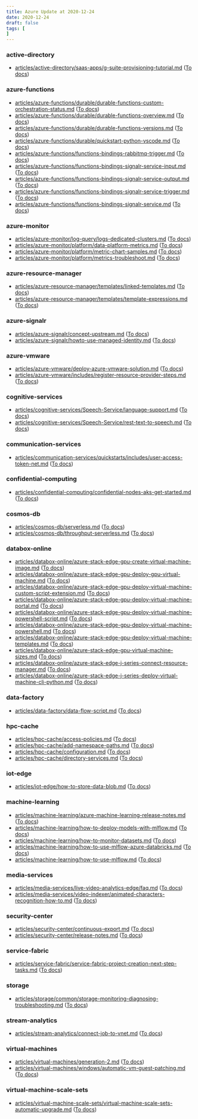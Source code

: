 ```yaml
---
title: Azure Update at 2020-12-24
date: 2020-12-24
draft: false
tags: [
]
---
```


### active-directory
- [articles/active-directory/saas-apps/g-suite-provisioning-tutorial.md](https://github.com/MicrosoftDocs/azure-docs/compare/90caa05..489ce69#diff-fd940398952d10427fc570410852c7f6a62eb1e48325b64ef18c0aa76883983b) ([To docs](https://docs.microsoft.com/en-us/azure/active-directory/saas-apps/g-suite-provisioning-tutorial?WT.mc_id=AZ-MVP-5003408))
    
### azure-functions
- [articles/azure-functions/durable/durable-functions-custom-orchestration-status.md](https://github.com/MicrosoftDocs/azure-docs/compare/90caa05..489ce69#diff-0f2b684c10ea2762e51ece4e51f584f6e11850c5c24dc7007d6c29adcb02d4c4) ([To docs](https://docs.microsoft.com/en-us/azure/azure-functions/durable/durable-functions-custom-orchestration-status?WT.mc_id=AZ-MVP-5003408))
- [articles/azure-functions/durable/durable-functions-overview.md](https://github.com/MicrosoftDocs/azure-docs/compare/90caa05..489ce69#diff-ba7ffe746b7088254fe3206d2c9ddd1f4903a2722088b76fd0ff6de06c21b1ee) ([To docs](https://docs.microsoft.com/en-us/azure/azure-functions/durable/durable-functions-overview?WT.mc_id=AZ-MVP-5003408))
- [articles/azure-functions/durable/durable-functions-versions.md](https://github.com/MicrosoftDocs/azure-docs/compare/90caa05..489ce69#diff-31c1a69ff087b07026270d847062d458a34e49d40e96fb9423c64e679dffb780) ([To docs](https://docs.microsoft.com/en-us/azure/azure-functions/durable/durable-functions-versions?WT.mc_id=AZ-MVP-5003408))
- [articles/azure-functions/durable/quickstart-python-vscode.md](https://github.com/MicrosoftDocs/azure-docs/compare/90caa05..489ce69#diff-506232b16a8e7fd50b355c08e4a14dc6dfc782d4f348755b239bdf36829c0684) ([To docs](https://docs.microsoft.com/en-us/azure/azure-functions/durable/quickstart-python-vscode?WT.mc_id=AZ-MVP-5003408))
- [articles/azure-functions/functions-bindings-rabbitmq-trigger.md](https://github.com/MicrosoftDocs/azure-docs/compare/90caa05..489ce69#diff-3eec6e7d01e81b9e40d6179759b3bce3d77687090f0e86c2d68d2afd71f476a1) ([To docs](https://docs.microsoft.com/en-us/azure/azure-functions/functions-bindings-rabbitmq-trigger?WT.mc_id=AZ-MVP-5003408))
- [articles/azure-functions/functions-bindings-signalr-service-input.md](https://github.com/MicrosoftDocs/azure-docs/compare/90caa05..489ce69#diff-327c1f363f6e52019c8495b576a34003e5489ea6c7e2a64ddef00cc4da897d20) ([To docs](https://docs.microsoft.com/en-us/azure/azure-functions/functions-bindings-signalr-service-input?WT.mc_id=AZ-MVP-5003408))
- [articles/azure-functions/functions-bindings-signalr-service-output.md](https://github.com/MicrosoftDocs/azure-docs/compare/90caa05..489ce69#diff-dea7805940853709989ba75285579c5b5a50b85bae19ff673cb900c2f2593585) ([To docs](https://docs.microsoft.com/en-us/azure/azure-functions/functions-bindings-signalr-service-output?WT.mc_id=AZ-MVP-5003408))
- [articles/azure-functions/functions-bindings-signalr-service-trigger.md](https://github.com/MicrosoftDocs/azure-docs/compare/90caa05..489ce69#diff-715d1149b8004dd300b79f1374386a59717eed4b337908113da19a1461d9eac1) ([To docs](https://docs.microsoft.com/en-us/azure/azure-functions/functions-bindings-signalr-service-trigger?WT.mc_id=AZ-MVP-5003408))
- [articles/azure-functions/functions-bindings-signalr-service.md](https://github.com/MicrosoftDocs/azure-docs/compare/90caa05..489ce69#diff-dabf8e5c607acd157d7ac2d39ce1437d53716de7046bb7d6ac18206c9f70e637) ([To docs](https://docs.microsoft.com/en-us/azure/azure-functions/functions-bindings-signalr-service?WT.mc_id=AZ-MVP-5003408))
    
### azure-monitor
- [articles/azure-monitor/log-query/logs-dedicated-clusters.md](https://github.com/MicrosoftDocs/azure-docs/compare/90caa05..489ce69#diff-b5968b9fda37ed7b012fdc60dda0eb9275475e5a054bfac64c2165f9652a0d14) ([To docs](https://docs.microsoft.com/en-us/azure/azure-monitor/log-query/logs-dedicated-clusters?WT.mc_id=AZ-MVP-5003408))
- [articles/azure-monitor/platform/data-platform-metrics.md](https://github.com/MicrosoftDocs/azure-docs/compare/90caa05..489ce69#diff-329ef81467d4aed504f9029a122d4df2f9da699274f6008e2b568175e8f4dbf6) ([To docs](https://docs.microsoft.com/en-us/azure/azure-monitor/platform/data-platform-metrics?WT.mc_id=AZ-MVP-5003408))
- [articles/azure-monitor/platform/metric-chart-samples.md](https://github.com/MicrosoftDocs/azure-docs/compare/90caa05..489ce69#diff-5d95e3ed8ce4d51613e0038c795bb7e3ea74bc513660299def1c5f245a5a308a) ([To docs](https://docs.microsoft.com/en-us/azure/azure-monitor/platform/metric-chart-samples?WT.mc_id=AZ-MVP-5003408))
- [articles/azure-monitor/platform/metrics-troubleshoot.md](https://github.com/MicrosoftDocs/azure-docs/compare/90caa05..489ce69#diff-457bac6777e81908307f97a329ef68ec27e0cf9eea6ef3ea5136bce3d7bbbd1f) ([To docs](https://docs.microsoft.com/en-us/azure/azure-monitor/platform/metrics-troubleshoot?WT.mc_id=AZ-MVP-5003408))
    
### azure-resource-manager
- [articles/azure-resource-manager/templates/linked-templates.md](https://github.com/MicrosoftDocs/azure-docs/compare/90caa05..489ce69#diff-b5a47f306b4225db8b798c7bd3c3752c7e5790c3831cbe6ed5ab7613aa831af4) ([To docs](https://docs.microsoft.com/en-us/azure/azure-resource-manager/templates/linked-templates?WT.mc_id=AZ-MVP-5003408))
- [articles/azure-resource-manager/templates/template-expressions.md](https://github.com/MicrosoftDocs/azure-docs/compare/90caa05..489ce69#diff-0bc214e4783334e8641e8faf9a210baab27f37a8172efa069072ef8d39bc56d3) ([To docs](https://docs.microsoft.com/en-us/azure/azure-resource-manager/templates/template-expressions?WT.mc_id=AZ-MVP-5003408))
    
### azure-signalr
- [articles/azure-signalr/concept-upstream.md](https://github.com/MicrosoftDocs/azure-docs/compare/90caa05..489ce69#diff-ac8ccaa6c6e46ac80ef86dcd2996022586c93fe227d15fb3a52050520f359ee7) ([To docs](https://docs.microsoft.com/en-us/azure/azure-signalr/concept-upstream?WT.mc_id=AZ-MVP-5003408))
- [articles/azure-signalr/howto-use-managed-identity.md](https://github.com/MicrosoftDocs/azure-docs/compare/90caa05..489ce69#diff-075b788322918707fe0903b35c41a0341fdbe2ba38e1e5a07418868fc2c5f0c1) ([To docs](https://docs.microsoft.com/en-us/azure/azure-signalr/howto-use-managed-identity?WT.mc_id=AZ-MVP-5003408))
    
### azure-vmware
- [articles/azure-vmware/deploy-azure-vmware-solution.md](https://github.com/MicrosoftDocs/azure-docs/compare/90caa05..489ce69#diff-066a208cdd66aa3c902ad550ad6ec5bb7a61448270e1473d9db5417ee2844f99) ([To docs](https://docs.microsoft.com/en-us/azure/azure-vmware/deploy-azure-vmware-solution?WT.mc_id=AZ-MVP-5003408))
- [articles/azure-vmware/includes/register-resource-provider-steps.md](https://github.com/MicrosoftDocs/azure-docs/compare/90caa05..489ce69#diff-c7e71e47fb1cb5a1e2d29b57d3f7f5e41c300c261ae0716d830258e34d0b9104) ([To docs](https://docs.microsoft.com/en-us/azure/azure-vmware/includes/register-resource-provider-steps?WT.mc_id=AZ-MVP-5003408))
    
### cognitive-services
- [articles/cognitive-services/Speech-Service/language-support.md](https://github.com/MicrosoftDocs/azure-docs/compare/90caa05..489ce69#diff-c7a7ddff987db1e139b2da380966527feac9fc7c34eda650b7be402e47ea7ddd) ([To docs](https://docs.microsoft.com/en-us/azure/cognitive-services/Speech-Service/language-support?WT.mc_id=AZ-MVP-5003408))
- [articles/cognitive-services/Speech-Service/rest-text-to-speech.md](https://github.com/MicrosoftDocs/azure-docs/compare/90caa05..489ce69#diff-b86e4e5d0f92173051c9c5bb619f2eba7c57dc2c95e6344388d5dc3510a0396d) ([To docs](https://docs.microsoft.com/en-us/azure/cognitive-services/Speech-Service/rest-text-to-speech?WT.mc_id=AZ-MVP-5003408))
    
### communication-services
- [articles/communication-services/quickstarts/includes/user-access-token-net.md](https://github.com/MicrosoftDocs/azure-docs/compare/90caa05..489ce69#diff-e5c06c70481bcb7bc23755949ba718ba3bc45dec529a9dece6862d95e9ea0372) ([To docs](https://docs.microsoft.com/en-us/azure/communication-services/quickstarts/includes/user-access-token-net?WT.mc_id=AZ-MVP-5003408))
    
### confidential-computing
- [articles/confidential-computing/confidential-nodes-aks-get-started.md](https://github.com/MicrosoftDocs/azure-docs/compare/90caa05..489ce69#diff-747c53ac872b4d2ea67a32cc28df74fe29a3f1305f57e292f1414f1f5f9a0b82) ([To docs](https://docs.microsoft.com/en-us/azure/confidential-computing/confidential-nodes-aks-get-started?WT.mc_id=AZ-MVP-5003408))
    
### cosmos-db
- [articles/cosmos-db/serverless.md](https://github.com/MicrosoftDocs/azure-docs/compare/90caa05..489ce69#diff-c1d55bef8444f25b42bbdbea6568383cf7025342062400975fae86b6c284d66f) ([To docs](https://docs.microsoft.com/en-us/azure/cosmos-db/serverless?WT.mc_id=AZ-MVP-5003408))
- [articles/cosmos-db/throughput-serverless.md](https://github.com/MicrosoftDocs/azure-docs/compare/90caa05..489ce69#diff-9656bf630cd076647af63860f7b30af9ca5f8ffc5477879aed5d98e775b402fa) ([To docs](https://docs.microsoft.com/en-us/azure/cosmos-db/throughput-serverless?WT.mc_id=AZ-MVP-5003408))
    
### databox-online
- [articles/databox-online/azure-stack-edge-gpu-create-virtual-machine-image.md](https://github.com/MicrosoftDocs/azure-docs/compare/90caa05..489ce69#diff-38226b00d5a8edcc8f2e7382f60070b81db715863d5979f25d772c6b772237ed) ([To docs](https://docs.microsoft.com/en-us/azure/databox-online/azure-stack-edge-gpu-create-virtual-machine-image?WT.mc_id=AZ-MVP-5003408))
- [articles/databox-online/azure-stack-edge-gpu-deploy-gpu-virtual-machine.md](https://github.com/MicrosoftDocs/azure-docs/compare/90caa05..489ce69#diff-8e41caf895968c96dfd0d044e53a5b9e3f6bc865e2316514fee35b10961a7e3c) ([To docs](https://docs.microsoft.com/en-us/azure/databox-online/azure-stack-edge-gpu-deploy-gpu-virtual-machine?WT.mc_id=AZ-MVP-5003408))
- [articles/databox-online/azure-stack-edge-gpu-deploy-virtual-machine-custom-script-extension.md](https://github.com/MicrosoftDocs/azure-docs/compare/90caa05..489ce69#diff-bdce63514da8f88feb4dc8ffff06aeb8930d052bea548f6040073b1d2b368ca9) ([To docs](https://docs.microsoft.com/en-us/azure/databox-online/azure-stack-edge-gpu-deploy-virtual-machine-custom-script-extension?WT.mc_id=AZ-MVP-5003408))
- [articles/databox-online/azure-stack-edge-gpu-deploy-virtual-machine-portal.md](https://github.com/MicrosoftDocs/azure-docs/compare/90caa05..489ce69#diff-2c1e3bda6d1ff82ea385f6aa159bd43e529bd14b4b7b9ffa1de6ba0ff794e3d5) ([To docs](https://docs.microsoft.com/en-us/azure/databox-online/azure-stack-edge-gpu-deploy-virtual-machine-portal?WT.mc_id=AZ-MVP-5003408))
- [articles/databox-online/azure-stack-edge-gpu-deploy-virtual-machine-powershell-script.md](https://github.com/MicrosoftDocs/azure-docs/compare/90caa05..489ce69#diff-c2158fc3c6f0bdfd885bf6a9b01b0022a3ef0a652473f39658c322f6e8302f57) ([To docs](https://docs.microsoft.com/en-us/azure/databox-online/azure-stack-edge-gpu-deploy-virtual-machine-powershell-script?WT.mc_id=AZ-MVP-5003408))
- [articles/databox-online/azure-stack-edge-gpu-deploy-virtual-machine-powershell.md](https://github.com/MicrosoftDocs/azure-docs/compare/90caa05..489ce69#diff-71704d41f7b7c55184f0521c5300f1a37621642bd83a24b791f8cf72a3fea85c) ([To docs](https://docs.microsoft.com/en-us/azure/databox-online/azure-stack-edge-gpu-deploy-virtual-machine-powershell?WT.mc_id=AZ-MVP-5003408))
- [articles/databox-online/azure-stack-edge-gpu-deploy-virtual-machine-templates.md](https://github.com/MicrosoftDocs/azure-docs/compare/90caa05..489ce69#diff-25ad5819f97d593fd49fcb1c60697e90c5ae09e7dc8cadafb8382d453cf20eb3) ([To docs](https://docs.microsoft.com/en-us/azure/databox-online/azure-stack-edge-gpu-deploy-virtual-machine-templates?WT.mc_id=AZ-MVP-5003408))
- [articles/databox-online/azure-stack-edge-gpu-virtual-machine-sizes.md](https://github.com/MicrosoftDocs/azure-docs/compare/90caa05..489ce69#diff-b8979ee8464e6497406f6d72328b768d93f9d389c399dc32c3d98bf02749a27f) ([To docs](https://docs.microsoft.com/en-us/azure/databox-online/azure-stack-edge-gpu-virtual-machine-sizes?WT.mc_id=AZ-MVP-5003408))
- [articles/databox-online/azure-stack-edge-j-series-connect-resource-manager.md](https://github.com/MicrosoftDocs/azure-docs/compare/90caa05..489ce69#diff-7e19b53ef823c43d09cff66d5e334a35ec11a245808f8de0825a18d40cca14e4) ([To docs](https://docs.microsoft.com/en-us/azure/databox-online/azure-stack-edge-j-series-connect-resource-manager?WT.mc_id=AZ-MVP-5003408))
- [articles/databox-online/azure-stack-edge-j-series-deploy-virtual-machine-cli-python.md](https://github.com/MicrosoftDocs/azure-docs/compare/90caa05..489ce69#diff-bdf698c0acec323aa82bc5a471a425f18ba13f0bc952983c8a19e175ff643746) ([To docs](https://docs.microsoft.com/en-us/azure/databox-online/azure-stack-edge-j-series-deploy-virtual-machine-cli-python?WT.mc_id=AZ-MVP-5003408))
    
### data-factory
- [articles/data-factory/data-flow-script.md](https://github.com/MicrosoftDocs/azure-docs/compare/90caa05..489ce69#diff-8a1d27252cd86c0e2b71c3f35385a997cd182ce9727d59835e50aa8b7a9c0f4e) ([To docs](https://docs.microsoft.com/en-us/azure/data-factory/data-flow-script?WT.mc_id=AZ-MVP-5003408))
    
### hpc-cache
- [articles/hpc-cache/access-policies.md](https://github.com/MicrosoftDocs/azure-docs/compare/90caa05..489ce69#diff-488379ac6661e343f947b10ea6f5c4d3fda21e0f2129b433e950dc8f12d0f1c1) ([To docs](https://docs.microsoft.com/en-us/azure/hpc-cache/access-policies?WT.mc_id=AZ-MVP-5003408))
- [articles/hpc-cache/add-namespace-paths.md](https://github.com/MicrosoftDocs/azure-docs/compare/90caa05..489ce69#diff-fc325c09a1a0b02a3484b789dd27338c3224f4e3640c61adae440290215ad4f7) ([To docs](https://docs.microsoft.com/en-us/azure/hpc-cache/add-namespace-paths?WT.mc_id=AZ-MVP-5003408))
- [articles/hpc-cache/configuration.md](https://github.com/MicrosoftDocs/azure-docs/compare/90caa05..489ce69#diff-57d06843031b6106427bf93ccf13137f7b97a7428bd17943d5c08386b08a73dd) ([To docs](https://docs.microsoft.com/en-us/azure/hpc-cache/configuration?WT.mc_id=AZ-MVP-5003408))
- [articles/hpc-cache/directory-services.md](https://github.com/MicrosoftDocs/azure-docs/compare/90caa05..489ce69#diff-db254a10adb5a80aff343fd501511b9070c99927eb74fa3d23690e0dc23a7828) ([To docs](https://docs.microsoft.com/en-us/azure/hpc-cache/directory-services?WT.mc_id=AZ-MVP-5003408))
    
### iot-edge
- [articles/iot-edge/how-to-store-data-blob.md](https://github.com/MicrosoftDocs/azure-docs/compare/90caa05..489ce69#diff-224268ddf54c14ab8934e2814de791c3f4a30886e86ba566b590532370abe0d7) ([To docs](https://docs.microsoft.com/en-us/azure/iot-edge/how-to-store-data-blob?WT.mc_id=AZ-MVP-5003408))
    
### machine-learning
- [articles/machine-learning/azure-machine-learning-release-notes.md](https://github.com/MicrosoftDocs/azure-docs/compare/90caa05..489ce69#diff-dbde51c0058b0aa6698a8fd5b410e43b90e40ef9cf7c4afec4894ae91bc41a9c) ([To docs](https://docs.microsoft.com/en-us/azure/machine-learning/azure-machine-learning-release-notes?WT.mc_id=AZ-MVP-5003408))
- [articles/machine-learning/how-to-deploy-models-with-mlflow.md](https://github.com/MicrosoftDocs/azure-docs/compare/90caa05..489ce69#diff-51f9e9ce0f24bd12b1ee25dff58dd4302149a60ecb1f4fac560e82a3921be8f5) ([To docs](https://docs.microsoft.com/en-us/azure/machine-learning/how-to-deploy-models-with-mlflow?WT.mc_id=AZ-MVP-5003408))
- [articles/machine-learning/how-to-monitor-datasets.md](https://github.com/MicrosoftDocs/azure-docs/compare/90caa05..489ce69#diff-f515a0d42b6368ef7192d8974e768cc399a844aee359a05242798d5dcadb00f7) ([To docs](https://docs.microsoft.com/en-us/azure/machine-learning/how-to-monitor-datasets?WT.mc_id=AZ-MVP-5003408))
- [articles/machine-learning/how-to-use-mlflow-azure-databricks.md](https://github.com/MicrosoftDocs/azure-docs/compare/90caa05..489ce69#diff-24851492f20db1c63ec78b9fe5cbea3cb2afbd601c9fd90d746e2fec2f976d48) ([To docs](https://docs.microsoft.com/en-us/azure/machine-learning/how-to-use-mlflow-azure-databricks?WT.mc_id=AZ-MVP-5003408))
- [articles/machine-learning/how-to-use-mlflow.md](https://github.com/MicrosoftDocs/azure-docs/compare/90caa05..489ce69#diff-b4e5417e908ea29a513c29dfac3f4f7b3df80604639dcfca246277a147fc0566) ([To docs](https://docs.microsoft.com/en-us/azure/machine-learning/how-to-use-mlflow?WT.mc_id=AZ-MVP-5003408))
    
### media-services
- [articles/media-services/live-video-analytics-edge/faq.md](https://github.com/MicrosoftDocs/azure-docs/compare/90caa05..489ce69#diff-cfa8db5b6f021071742ec2ed76dc9534c5424b35d628a528f7d62488ee1515a2) ([To docs](https://docs.microsoft.com/en-us/azure/media-services/live-video-analytics-edge/faq?WT.mc_id=AZ-MVP-5003408))
- [articles/media-services/video-indexer/animated-characters-recognition-how-to.md](https://github.com/MicrosoftDocs/azure-docs/compare/90caa05..489ce69#diff-767827137525e57956a759a9d5c5954c1b350ede51c2eb784ba07e06cceaf001) ([To docs](https://docs.microsoft.com/en-us/azure/media-services/video-indexer/animated-characters-recognition-how-to?WT.mc_id=AZ-MVP-5003408))
    
### security-center
- [articles/security-center/continuous-export.md](https://github.com/MicrosoftDocs/azure-docs/compare/90caa05..489ce69#diff-18893925a73b79551ddd282f7ae58d76cde32390e1ac69ac7e34f53c8219e677) ([To docs](https://docs.microsoft.com/en-us/azure/security-center/continuous-export?WT.mc_id=AZ-MVP-5003408))
- [articles/security-center/release-notes.md](https://github.com/MicrosoftDocs/azure-docs/compare/90caa05..489ce69#diff-f61614c4c77cfec0c5ff949133105692977c420f415398c5aeca8c7930335f0f) ([To docs](https://docs.microsoft.com/en-us/azure/security-center/release-notes?WT.mc_id=AZ-MVP-5003408))
    
### service-fabric
- [articles/service-fabric/service-fabric-project-creation-next-step-tasks.md](https://github.com/MicrosoftDocs/azure-docs/compare/90caa05..489ce69#diff-f0b617200c1716ff3724630224a64d3938472d56a3ab95d526c0b70eaec38933) ([To docs](https://docs.microsoft.com/en-us/azure/service-fabric/service-fabric-project-creation-next-step-tasks?WT.mc_id=AZ-MVP-5003408))
    
### storage
- [articles/storage/common/storage-monitoring-diagnosing-troubleshooting.md](https://github.com/MicrosoftDocs/azure-docs/compare/90caa05..489ce69#diff-d2f11386470c34f476069488c40da4db02e69b699175202b6c15b1ba863c02f4) ([To docs](https://docs.microsoft.com/en-us/azure/storage/common/storage-monitoring-diagnosing-troubleshooting?WT.mc_id=AZ-MVP-5003408))
    
### stream-analytics
- [articles/stream-analytics/connect-job-to-vnet.md](https://github.com/MicrosoftDocs/azure-docs/compare/90caa05..489ce69#diff-7c5cc087a614671325681af14ccaeee2633c28deef67afcdc3880ec8a5ebfdd4) ([To docs](https://docs.microsoft.com/en-us/azure/stream-analytics/connect-job-to-vnet?WT.mc_id=AZ-MVP-5003408))
    
### virtual-machines
- [articles/virtual-machines/generation-2.md](https://github.com/MicrosoftDocs/azure-docs/compare/90caa05..489ce69#diff-2834bd9b0ac274b96595b33b9f2364bc697bcb0708ba8a075a4daf54af146e88) ([To docs](https://docs.microsoft.com/en-us/azure/virtual-machines/generation-2?WT.mc_id=AZ-MVP-5003408))
- [articles/virtual-machines/windows/automatic-vm-guest-patching.md](https://github.com/MicrosoftDocs/azure-docs/compare/90caa05..489ce69#diff-e45d76963d0f53f3f0c03ca132165c0b276d0744e9b6526f12ef37a4e8408353) ([To docs](https://docs.microsoft.com/en-us/azure/virtual-machines/windows/automatic-vm-guest-patching?WT.mc_id=AZ-MVP-5003408))
    
### virtual-machine-scale-sets
- [articles/virtual-machine-scale-sets/virtual-machine-scale-sets-automatic-upgrade.md](https://github.com/MicrosoftDocs/azure-docs/compare/90caa05..489ce69#diff-cbe6ec5110e042599ae912f82725d6e7884a9e1935e7cb9feb9203d240660dcc) ([To docs](https://docs.microsoft.com/en-us/azure/virtual-machine-scale-sets/virtual-machine-scale-sets-automatic-upgrade?WT.mc_id=AZ-MVP-5003408))
    
